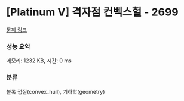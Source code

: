 # [Platinum V] 격자점 컨벡스헐 - 2699 

[문제 링크](https://www.acmicpc.net/problem/2699) 

### 성능 요약

메모리: 1232 KB, 시간: 0 ms

### 분류

볼록 껍질(convex_hull), 기하학(geometry)

